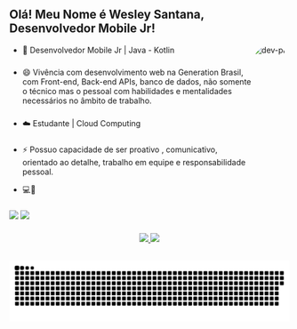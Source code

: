## Olá! Meu Nome é Wesley Santana, Desenvolvedor Mobile Jr!

<div>
  <img align="right" alt="dev-pic" height="300" style="border-radius:300px;" src="https://taynalopes.com/wp-content/uploads/2021/12/Webp.net-gifmaker-1.gif">
  </div>

- 👨 Desenvolvedor Mobile Jr | Java - Kotlin 

### 
 
- 😄 Vivência com desenvolvimento web na Generation Brasil, com Front-end, Back-end APIs, banco de dados, não somente o técnico mas o pessoal com habilidades e mentalidades necessários no âmbito de trabalho.

###

- ☁️  Estudante | Cloud Computing 

###

- ⚡ Possuo capacidade de ser proativo , comunicativo, orientado ao detalhe, trabalho em equipe e responsabilidade pessoal. 

- 💻🚀
 
###

<div> 
  <a href = "mailto:devwesley95@gmail.com"><img src="https://img.shields.io/badge/-Gmail-%23333?style=for-the-badge&logo=gmail&logoColor=white" target="_blank"></a>
  <a href="https://www.linkedin.com/in/devwesley/" target="_blank"><img src="https://img.shields.io/badge/-LinkedIn-%230077B5?style=for-the-badge&logo=linkedin&logoColor=white" target="_blank"></a> 
</div>
 
  ###
  
<div align="center">
  <a href="https://github.com/DevWesleys">
  <img height="170em" src="https://github-readme-stats.vercel.app/api?username=DevWesleys&show_icons=true&theme=jolly&include_all_commits=true&count_private=true"/>
  <img height="170em" src="https://github-readme-stats.vercel.app/api/top-langs/?username=DevWesleys&layout=compact&langs_count=7&theme=jolly"/>
</div>

  
  ##
  
  <div align="center"> 
  
  ![Snake animation](https://github.com/DevWesleys/DevWesleys/blob/output/github-contribution-grid-snake.svg)
 
</div>
